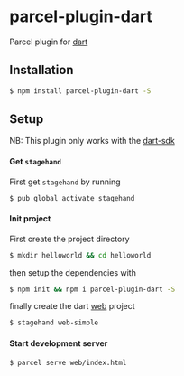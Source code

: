 # parcel-plugin-dart
Parcel plugin for [dart](https://dartlang.org)

## Installation

```sh
$ npm install parcel-plugin-dart -S
```
## Setup

NB: This plugin only works with the [dart-sdk](https://www.dartlang.org/install)

#### Get `stagehand`
First get `stagehand` by running
```sh
$ pub global activate stagehand
```

#### Init project

First create the project directory

```sh
$ mkdir helloworld && cd helloworld
```
then setup the dependencies with
```sh
$ npm init && npm i parcel-plugin-dart -S
```

finally create the dart [web](https://webdev.dartlang.org) project

```sh
$ stagehand web-simple
```

#### Start development server

```sh
$ parcel serve web/index.html
```